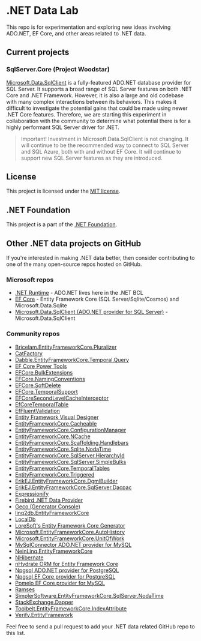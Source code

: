 # .NET Data Lab

This repo is for experimentation and exploring new ideas involving ADO.NET, EF Core, and other areas related to .NET data.

## Current projects

### SqlServer.Core (Project Woodstar)

[Microsoft.Data.SqlClient](https://github.com/dotnet/sqlclient) is a fully-featured ADO.NET database provider for SQL Server. It supports a broad range of SQL Server features on both .NET Core and .NET Framework. However, it is also a large and old codebase with many complex interactions between its behaviors. This makes it difficult to investigate the potential gains that could be made using newer .NET Core features. Therefore, we are starting this experiment in collaboration with the community to determine what potential there is for a highly performant SQL Server driver for .NET.

> Important! Investment in Microsoft.Data.SqlClient is not changing. It will continue to be the recommended way to connect to SQL Server and SQL Azure, both with and without EF Core. It will continue to support new SQL Server features as they are introduced.

## License

This project is licensed under the [MIT license](LICENSE).

## .NET Foundation

This project is a part of the [.NET Foundation].

[.NET Foundation]: http://www.dotnetfoundation.org/projects
[.NET Foundation forums]: http://forums.dotnetfoundation.org/

## Other .NET data projects on GitHub

If you're interested in making .NET data better, then consider contributing to one of the many open-source repos hosted on GitHub.

### Microsoft repos

- [.NET Runtime](https://github.com/dotnet/runtime) - ADO.NET lives here in the .NET BCL
- [EF Core](https://github.com/dotnet/efcore) - Entity Framework Core (SQL Server/Sqlite/Cosmos) and Microsoft.Data.Sqlite
- [Microsoft.Data.SqlClient (ADO.NET provider for SQL Server)](https://github.com/dotnet/sqlclient) - Microsoft.Data.SqlClient

### Community repos

- [Bricelam.EntityFrameworkCore.Pluralizer](https://github.com/bricelam/EFCore.Pluralizer)
- [CatFactory](https://github.com/hherzl/CatFactory.EntityFrameworkCore)
- [Dabble.EntityFrameworkCore.Temporal.Query](https://github.com/Adam-Langley/efcore-temporal-query)
- [EF Core Power Tools](https://github.com/ErikEJ/EFCorePowerTools)
- [EFCore.BulkExtensions](https://github.com/borisdj/EFCore.BulkExtensions)
- [EFCore.NamingConventions](https://github.com/efcore/EFCore.NamingConventions)
- [EFCore.SoftDelete](https://www.nuget.org/packages/EFCore.SoftDelete)
- [EFCore.TemporalSupport](https://github.com/cpoDesign/EFCore.TemporalSupport)
- [EFCoreSecondLevelCacheInterceptor](https://github.com/VahidN/EFCoreSecondLevelCacheInterceptor)
- [EfCoreTemporalTable](https://github.com/glautrou/EfCoreTemporalTable)
- [EfFluentValidation](https://github.com/SimonCropp/EfFluentValidation)
- [Entity Framework Visual Designer](https://github.com/msawczyn/EFDesigner)
- [EntityFrameworkCore.Cacheable](https://github.com/SteffenMangold/EntityFrameworkCore.Cacheable)
- [EntityFrameworkCore.ConfigurationManager](https://github.com/efcore/EFCore.ConfigurationManager)
- [EntityFrameworkCore.NCache](https://www.alachisoft.com/ncache/ef-core-cache.html)
- [EntityFrameworkCore.Scaffolding.Handlebars](https://github.com/TrackableEntities/EntityFrameworkCore.Scaffolding.Handlebars)
- [EntityFrameworkCore.Sqlite.NodaTime](https://github.com/khellang/EFCore.Sqlite.NodaTime)
- [EntityFrameworkCore.SqlServer.HierarchyId](https://github.com/efcore/EFCore.SqlServer.HierarchyId)
- [EntityFrameworkCore.SqlServer.SimpleBulks](https://github.com/phongnguyend/EntityFrameworkCore.SqlServer.SimpleBulks)
- [EntityFrameworkCore.TemporalTables](https://github.com/findulov/EntityFrameworkCore.TemporalTables)
- [EntityFrameworkCore.Triggered](https://github.com/koenbeuk/EntityFrameworkCore.Triggered)
- [ErikEJ.EntityFrameworkCore.DgmlBuilder](https://github.com/ErikEJ/EFCorePowerTools/wiki/Inspect-your-DbContext-model)
- [ErikEJ.EntityFrameworkCore.SqlServer.Dacpac](https://github.com/ErikEJ/EFCorePowerTools/wiki/ErikEJ.EntityFrameworkCore.SqlServer.Dacpac)
- [Expressionify](https://github.com/ClaveConsulting/Expressionify)
- [Firebird .NET Data Provider](https://github.com/cincuranet/FirebirdSql.Data.FirebirdClient)
- [Geco (Generator Console)](https://github.com/iQuarc/Geco)
- [linq2db.EntityFrameworkCore](https://github.com/linq2db/linq2db.EntityFrameworkCore)
- [LocalDb](https://github.com/SimonCropp/LocalDb)
- [LoreSoft's Entity Framework Core Generator](https://github.com/loresoft/EntityFrameworkCore.Generator)
- [Microsoft.EntityFrameworkCore.AutoHistory](https://github.com/Arch/AutoHistory/)
- [Microsoft.EntityFrameworkCore.UnitOfWork](https://github.com/Arch/UnitOfWork/)
- [MySqlConnector ADO.NET provider for MySQL](https://github.com/mysql-net/MySqlConnector)
- [NeinLinq.EntityFrameworkCore](https://github.com/axelheer/nein-linq/)
- [NHibernate](https://github.com/nhibernate)
- [nHydrate ORM for Entity Framework Core](https://github.com/nHydrate/nHydrate)
- [Npgsql ADO.NET provider for PostgreSQL](https://github.com/npgsql/npgsql)
- [Npgsql EF Core provider for PostgreSQL](https://github.com/npgsql/efcore.pg)
- [Pomelo EF Core provider for MySQL](https://github.com/PomeloFoundation/Pomelo.EntityFrameworkCore.MySql)
- [Ramses](https://github.com/JValck/Ramses)
- [SimplerSoftware.EntityFrameworkCore.SqlServer.NodaTime](https://github.com/StevenRasmussen/EFCore.SqlServer.NodaTime)
- [StackExchange.Dapper](https://github.com/StackExchange/Dapper)
- [Toolbelt.EntityFrameworkCore.IndexAttribute](https://github.com/jsakamoto/EntityFrameworkCore.IndexAttribute)
- [Verify.EntityFramework](https://github.com/VerifyTests/Verify.EntityFramework)

Feel free to send a pull request to add your .NET data related GitHub repo to this list.
